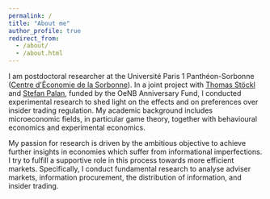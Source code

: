 ```yaml
---
permalink: /
title: "About me"
author_profile: true
redirect_from: 
  - /about/
  - /about.html
---
```


I am postdoctoral researcher at the Université Paris 1 Panthéon-Sorbonne ([Centre d'Économie de la Sorbonne](https://centredeconomiesorbonne.cnrs.fr/)). In a joint project with [Thomas Stöckl](https://www.mci.edu/de/faculty/thomas.stoeckl) and [Stefan Palan](https://academic.palan.biz/home), funded by the OeNB Anniversary Fund, I conducted experimental research to shed light on the effects and on preferences over insider trading regulation.
My academic background includes microeconomic fields, in particular game theory, together with behavioural economics and experimental economics.

My passion for research is driven by the ambitious objective to achieve further insights in economies which suffer from informational imperfections.
I try to fulfill a supportive role in this process towards more efficient markets.
Specifically, I conduct fundamental research to analyse adviser markets, information procurement, the distribution of information, and insider trading.



